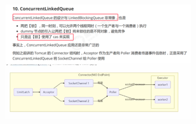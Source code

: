 ![](assets/04ConcurrentLinkedQueue原理/file-20251007143450612.png)
![](assets/04ConcurrentLinkedQueue原理/file-20251007143524821.png)